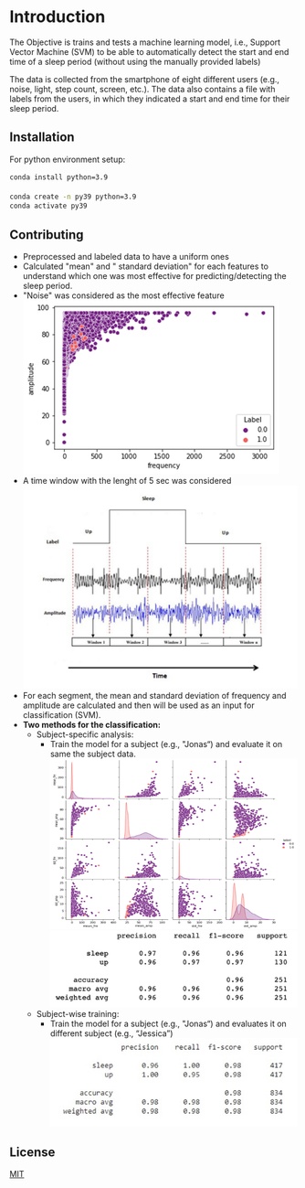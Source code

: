 # Introduction

The Objective is trains and tests a machine learning model, i.e., Support Vector Machine (SVM) to be able to automatically detect the start and end time of a sleep period (without using the manually provided labels)

The data is collected from the smartphone of eight different users (e.g., noise, light, step count, screen, etc.). The data also contains a file with labels from the users, in which they indicated a start and end time for their sleep period.

## Installation
For python environment setup:

```bash
conda install python=3.9

conda create -n py39 python=3.9
conda activate py39 
```

## Contributing

* Preprocessed and labeled data to have a uniform ones
* Calculated "mean" and " standard deviation" for each features to understand which one was most effective for predicting/detecting the sleep period.
* "Noise" was considered as the most effective feature
![img_3.png](figures/img_3.png)
* A time window with the lenght of 5 sec was considered
![img_1.png](figures/img_1.png)
* For each segment, the mean and standard deviation of frequency and amplitude are calculated and then will be used as an input for classification (SVM).
* **Two methods for the classification:**
    * Subject-specific analysis: 
      * Train the model for a subject (e.g., "Jonas“) and evaluate it on same the subject data. 
![img_4.png](figures/img_4.png)
![img_5.png](figures/img_5.png)
    * Subject-wise training:  
      * Train the model for a subject (e.g., "Jonas“) and evaluates it on different subject (e.g., “Jessica”)
![img_6.png](figures/img_6.png)

## License

[MIT](https://choosealicense.com/licenses/mit/)